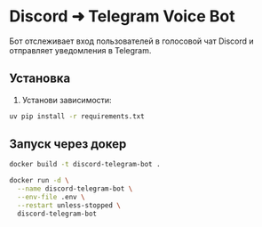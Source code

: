# Discord ➜ Telegram Voice Bot

Бот отслеживает вход пользователей в голосовой чат Discord и отправляет уведомления в Telegram.

## Установка

1. Установи зависимости:
```bash
uv pip install -r requirements.txt
```

## Запуск через докер
```bash
docker build -t discord-telegram-bot .
```
```bash
docker run -d \
  --name discord-telegram-bot \
  --env-file .env \
  --restart unless-stopped \
  discord-telegram-bot
```